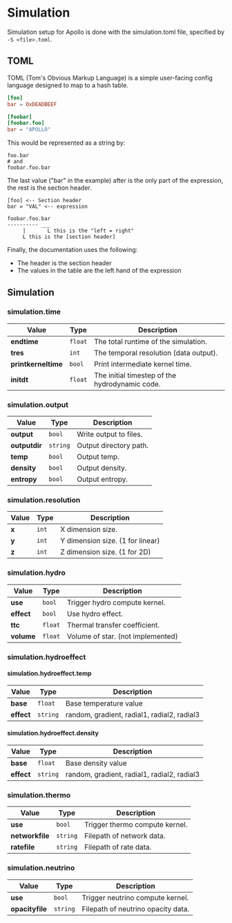 # Simulation

Simulation setup for Apollo is done with the simulation.toml file, specified 
by `-S <file>.toml`.

## TOML
TOML (Tom's Obvious Markup Language) is a simple user-facing config language
designed to map to a hash table.
```TOML
[foo]
bar = OxDEADBEEF

[foobar]
[foobar.foo]
bar = "APOLLO"

```
This would be represented as a string by:
```
foo.bar
# and
foobar.foo.bar
```
The last value ("bar" in the example) after is the only part of the
expression, the rest is the section header.
```
[foo] <-- Section header
bar = "VAL" <-- expression

foobar.foo.bar
---------- ___
     |       L this is the "left = right"
     L this is the [section header]
```

Finally, the documentation uses the following:
- The header is the section header
- The values in the table are the left hand of the expression


## Simulation

### simulation.time

| Value | Type | Description |
|-------|------|-------------|
| __endtime__ | `float` | The total runtime of the simulation. |
| __tres__ | `int` | The temporal resolution (data output). |
| __printkerneltime__ | `bool` | Print intermediate kernel time. |
| __initdt__ | `float` | The initial timestep of the hydrodynamic code. |

### simulation.output

| Value | Type | Description |
|-------|------|-------------|
| __output__ | `bool` | Write output to files. |
| __outputdir__ | `string` | Output directory path. |
| __temp__ | `bool` | Output temp. |
| __density__ | `bool` | Output density. |
| __entropy__ | `bool` | Output entropy. |

### simulation.resolution

| Value | Type | Description |
|-------|------|-------------|
| __x__ | `int` | X dimension size. |
| __y__ | `int` | Y dimension size. (1 for linear) |
| __z__ | `int` | Z dimension size. (1 for 2D) |

### simulation.hydro

| Value | Type | Description |
|-------|------|-------------|
| __use__ | `bool` | Trigger hydro compute kernel. |
| __effect__ | `bool` | Use hydro effect. |
| __ttc__ | `float` | Thermal transfer coefficient. |
| __volume__ | `float` | Volume of star. (not implemented) |

### simulation.hydroeffect
#### simulation.hydroeffect.temp

| Value | Type | Description |
|-------|------|-------------|
| __base__ | `float` | Base temperature value |
| __effect__ | `string` | random, gradient, radial1, radial2, radial3 |

#### simulation.hydroeffect.density

| Value | Type | Description |
|-------|------|-------------|
| __base__ | `float` | Base density value |
| __effect__ | `string` | random, gradient, radial1, radial2, radial3 |

### simulation.thermo

| Value | Type | Description |
|-------|------|-------------|
| __use__ | `bool` | Trigger thermo compute kernel. |
| __networkfile__ | `string` | Filepath of network data. |
| __ratefile__ | `string` | Filepath of rate data. |

### simulation.neutrino

| Value | Type | Description |
|-------|------|-------------|
| __use__ | `bool` | Trigger neutrino compute kernel. |
| __opacityfile__ | `string` | Filepath of neutrino opacity data. |
